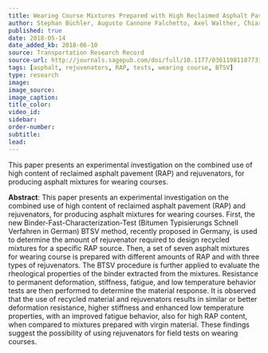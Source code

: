 ```yaml
---
title: Wearing Course Mixtures Prepared with High Reclaimed Asphalt Pavement Content Modified by Rejuvenators
author: Stephan Büchler, Augusto Cannone Falchetto, Axel Walther, Chiara Riccardi, Di Wang, Michael P. Wistuba
published: true
date: 2018-05-14
date_added_kb: 2018-06-10
source: Transportation Research Record
source-url: http://journals.sagepub.com/doi/full/10.1177/0361198118773193
tags: [asphalt, rejuvenators, RAP, tests, wearing course, BTSV]
type: research
image:
image_source:
image_caption:
title_color:
video_id:
sidebar:
order-number:
subtitle:
lead:
---
```

This paper presents an experimental investigation on the combined use of high content of reclaimed asphalt pavement (RAP) and rejuvenators, for producing asphalt mixtures for wearing courses.
<!--more-->

**Abstract**: This paper presents an experimental investigation on the combined use of high content of reclaimed asphalt pavement (RAP) and rejuvenators, for producing asphalt mixtures for wearing courses. First, the new Binder-Fast-Characterization-Test (Bitumen Typisierungs Schnell Verfahren in German) BTSV method, recently proposed in Germany, is used to determine the amount of rejuvenator required to design recycled mixtures for a specific RAP source. Then, a set of seven asphalt mixtures for wearing course is prepared with different amounts of RAP and with three types of rejuvenators. The BTSV procedure is further applied to evaluate the rheological properties of the binder extracted from the mixtures. Resistance to permanent deformation, stiffness, fatigue, and low temperature behavior tests are then performed to determine the material response. It is observed that the use of recycled material and rejuvenators results in similar or better deformation resistance, higher stiffness and enhanced low temperature properties, with an improved fatigue behavior, also for high RAP content, when compared to mixtures prepared with virgin material. These findings suggest the possibility of using rejuvenators for field tests on wearing courses.
